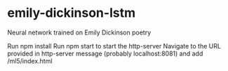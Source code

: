 # emily-dickinson-lstm
Neural network trained on Emily Dickinson poetry 

Run npm install
Run npm start to start the http-server
Navigate to the URL provided in http-server message (probably localhost:8081) and add /ml5/index.html 

